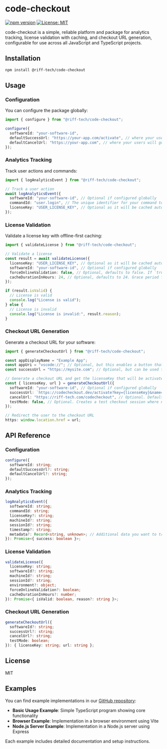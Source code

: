 # code-checkout

[![npm version](https://badge.fury.io/js/@riff-tech%2Fcode-checkout-vscode.svg)](https://badge.fury.io/js/@riff-tech%2Fcode-checkout-vscode)
[![License: MIT](https://img.shields.io/badge/License-MIT-yellow.svg)](https://opensource.org/licenses/MIT)

code-checkout is a simple, reliable platform and package for analytics tracking, license validation with caching, and checkout URL generation, configurable for use across all JavaScript and TypeScript projects.

## Installation

```bash
npm install @riff-tech/code-checkout
```

## Usage

### Configuration

You can configure the package globally:

```typescript
import { configure } from "@riff-tech/code-checkout";

configure({
  softwareId: "your-software-id",
  defaultSuccessUrl: "https://your-app.com/activate", // where your users will go after purchase of a license
  defaultCancelUrl: "https://your-app.com", // where your users will go if they cancel checkout
});
```

### Analytics Tracking

Track user actions and commands:

```typescript
import { logAnalyticsEvent } from "@riff-tech/code-checkout";

// Track a user action
await logAnalyticsEvent({
  softwareId: "your-software-id", // Optional if configured globally
  commandId: "user.login", // The unique identifier for your command to track its usage
  licenseKey: "USER_LICENSE_KEY", // Optional as it will be cached automatically
});
```

### License Validation

Validate a license key with offline-first caching:

```typescript
import { validateLicense } from "@riff-tech/code-checkout";

// Validate a license
const result = await validateLicense({
  licenseKey: "USER_LICENSE_KEY", // Optional as it will be cached automatically
  softwareId: "your-software-id", // Optional if configured globally
  forceOnlineValidation: false, // Optional, defaults to false. If `true` the license will skip the cache and validate against the server
  cacheDurationInHours: 24, // Optional, defaults to 24. Grace period for offline usage
});

if (result.isValid) {
  // License is valid
  console.log("License is valid");
} else {
  // License is invalid
  console.log("License is invalid:", result.reason);
}
```

### Checkout URL Generation

Generate a checkout URL for your software:

```typescript
import { generateCheckoutUrl } from "@riff-tech/code-checkout";

const appDisplayName = "Example App";
const appUri = "vscode://"; // Optional, but this enables a button that can redirect back to your app
const successUrl = "https://mysite.com"; // Optional, but can be used to show your website after purchase

// Generate a checkout URL and get the licenseKey that will be activated
const { licenseKey, url } = generateCheckoutUrl({
  softwareId: "your-software-id", // Optional if configured globally
  successUrl: `https://codecheckout.dev/activate?key={licenseKey}&name={appDisplayName}&redirectUri={appUri}`, // Optional. Default is a page where the license and app name are shown. The query params are automatically attached to the default or custom `successUrl`
  cancelUrl: "https://riff-tech.com/codecheckout", // Optional. Default is shown.
  testMode: false, // Optional. Creates a test checkout session where no charges are incurred
});

// Redirect the user to the checkout URL
https: window.location.href = url;
```

## API Reference

### Configuration

```typescript
configure({
  softwareId: string;
  defaultSuccessUrl?: string;
  defaultCancelUrl?: string;
});
```

### Analytics Tracking

```typescript
logAnalyticsEvent({
  softwareId: string;
  commandId: string;
  licenseKey?: string;
  machineId?: string;
  sessionId?: string;
  timestamp?: string;
  metadata?: Record<string, unknown>; // Additional data you want to track
}): Promise<{ success: boolean }>;
```

### License Validation

```typescript
validateLicense({
  licenseKey: string;
  softwareId?: string;
  machineId?: string;
  sessionId?: string;
  environment?: object;
  forceOnlineValidation?: boolean;
  cacheDurationInHours?: number;
}): Promise<{ isValid: boolean, reason?: string }>;
```

### Checkout URL Generation

```typescript
generateCheckoutUrl({
  softwareId?: string;
  successUrl?: string;
  cancelUrl?: string;
  testMode: boolean;
}): { licenseKey: string; url: string };
```

## License

MIT

## Examples

You can find example implementations in our [GitHub repository](https://github.com/Riff-Technologies/code-checkout/tree/main/examples):

- **Basic Usage Example**: Simple TypeScript program showing core functionality
- **Browser Example**: Implementation in a browser environment using Vite
- **Node.js Server Example**: Implementation in a Node.js server using Express

Each example includes detailed documentation and setup instructions.
